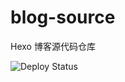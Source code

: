 # blog-source
Hexo 博客源代码仓库

![Deploy Status](https://github.com/Sun1105/blog-source/actions/workflows/deploy.yml/badge.svg)